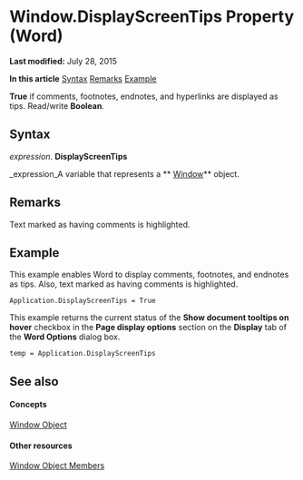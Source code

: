
# Window.DisplayScreenTips Property (Word)

 **Last modified:** July 28, 2015

 **In this article**
 [Syntax](#sectionSection0)
 [Remarks](#sectionSection1)
 [Example](#sectionSection2)


 **True** if comments, footnotes, endnotes, and hyperlinks are displayed as tips. Read/write **Boolean**.


## Syntax
<a name="sectionSection0"> </a>

 _expression_. **DisplayScreenTips**

 _expression_A variable that represents a  ** [Window](d92f83f9-ae44-56c0-4584-7a9359253c6d.md)** object.


## Remarks
<a name="sectionSection1"> </a>

Text marked as having comments is highlighted.


## Example
<a name="sectionSection2"> </a>

This example enables Word to display comments, footnotes, and endnotes as tips. Also, text marked as having comments is highlighted.


```
Application.DisplayScreenTips = True
```

This example returns the current status of the  **Show document tooltips on hover** checkbox in the **Page display options** section on the **Display** tab of the **Word Options** dialog box.




```
temp = Application.DisplayScreenTips
```


## See also
<a name="sectionSection2"> </a>


#### Concepts


 [Window Object](d92f83f9-ae44-56c0-4584-7a9359253c6d.md)
#### Other resources


 [Window Object Members](c0dec747-3695-4f96-ea25-05b6494aad7e.md)
